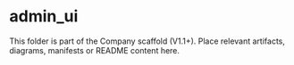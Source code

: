 # admin_ui
This folder is part of the Company scaffold (V1.1+).
Place relevant artifacts, diagrams, manifests or README content here.
